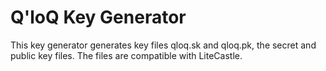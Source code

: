 # Q'loQ Key Generator

This key generator generates key files qloq.sk and qloq.pk, the secret and public key files.  The files are compatible with LiteCastle.
